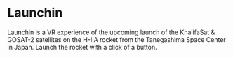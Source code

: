 # Launchin
Launchin is a VR experience of the upcoming launch of the KhalifaSat & GOSAT-2 satellites on the H-IIA rocket from the Tanegashima Space Center in Japan. Launch the rocket with a click of a button.